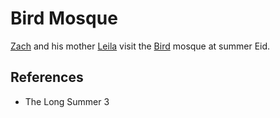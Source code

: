 # Bird Mosque
[Zach](Person/Zach.md) and his mother [Leila](Person/Leila.md) visit the [Bird](Bird) mosque at summer Eid.

## References
- The Long Summer 3
